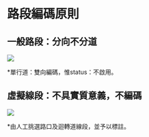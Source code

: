 # 路段編碼原則

## 一般路段：分向不分道

  ![](002-1.jpg)
  
  \*單行道：雙向編碼，惟status：不啟用。

## 虛擬線段：不具實質意義，不編碼

  ![](002-2.jpg)

  \*由人工挑選路口及迴轉道線段，並予以標註。
  
